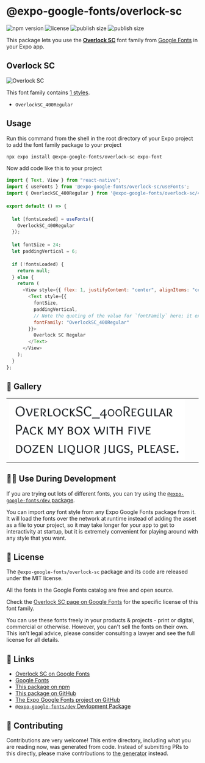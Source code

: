 # @expo-google-fonts/overlock-sc

![npm version](https://flat.badgen.net/npm/v/@expo-google-fonts/overlock-sc)
![license](https://flat.badgen.net/github/license/expo/google-fonts)
![publish size](https://flat.badgen.net/packagephobia/install/@expo-google-fonts/overlock-sc)
![publish size](https://flat.badgen.net/packagephobia/publish/@expo-google-fonts/overlock-sc)

This package lets you use the [**Overlock SC**](https://fonts.google.com/specimen/Overlock+SC) font family from [Google Fonts](https://fonts.google.com/) in your Expo app.

## Overlock SC

![Overlock SC](./font-family.png)

This font family contains [1 styles](#-gallery).

- `OverlockSC_400Regular`

## Usage

Run this command from the shell in the root directory of your Expo project to add the font family package to your project

```sh
npx expo install @expo-google-fonts/overlock-sc expo-font
```

Now add code like this to your project

```js
import { Text, View } from "react-native";
import { useFonts } from '@expo-google-fonts/overlock-sc/useFonts';
import { OverlockSC_400Regular } from '@expo-google-fonts/overlock-sc/400Regular';

export default () => {

  let [fontsLoaded] = useFonts({
    OverlockSC_400Regular
  });

  let fontSize = 24;
  let paddingVertical = 6;

  if (!fontsLoaded) {
    return null;
  } else {
    return (
      <View style={{ flex: 1, justifyContent: "center", alignItems: "center" }}>
        <Text style={{
          fontSize,
          paddingVertical,
          // Note the quoting of the value for `fontFamily` here; it expects a string!
          fontFamily: "OverlockSC_400Regular"
        }}>
          Overlock SC Regular
        </Text>
      </View>
    );
  }
};
```

## 🔡 Gallery


||||
|-|-|-|
|![OverlockSC_400Regular](./400Regular/OverlockSC_400Regular.ttf.png)||||


## 👩‍💻 Use During Development

If you are trying out lots of different fonts, you can try using the [`@expo-google-fonts/dev` package](https://github.com/expo/google-fonts/tree/master/font-packages/dev#readme).

You can import _any_ font style from any Expo Google Fonts package from it. It will load the fonts over the network at runtime instead of adding the asset as a file to your project, so it may take longer for your app to get to interactivity at startup, but it is extremely convenient for playing around with any style that you want.


## 📖 License

The `@expo-google-fonts/overlock-sc` package and its code are released under the MIT license.

All the fonts in the Google Fonts catalog are free and open source.

Check the [Overlock SC page on Google Fonts](https://fonts.google.com/specimen/Overlock+SC) for the specific license of this font family.

You can use these fonts freely in your products & projects - print or digital, commercial or otherwise. However, you can't sell the fonts on their own. This isn't legal advice, please consider consulting a lawyer and see the full license for all details.

## 🔗 Links

- [Overlock SC on Google Fonts](https://fonts.google.com/specimen/Overlock+SC)
- [Google Fonts](https://fonts.google.com/)
- [This package on npm](https://www.npmjs.com/package/@expo-google-fonts/overlock-sc)
- [This package on GitHub](https://github.com/expo/google-fonts/tree/master/font-packages/overlock-sc)
- [The Expo Google Fonts project on GitHub](https://github.com/expo/google-fonts)
- [`@expo-google-fonts/dev` Devlopment Package](https://github.com/expo/google-fonts/tree/master/font-packages/dev)

## 🤝 Contributing

Contributions are very welcome! This entire directory, including what you are reading now, was generated from code. Instead of submitting PRs to this directly, please make contributions to [the generator](https://github.com/expo/google-fonts/tree/master/packages/generator) instead.
